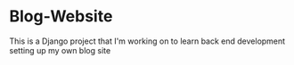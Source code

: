 # Blog-Website
This is a Django project that I'm working on to learn back end development setting up my own blog site
